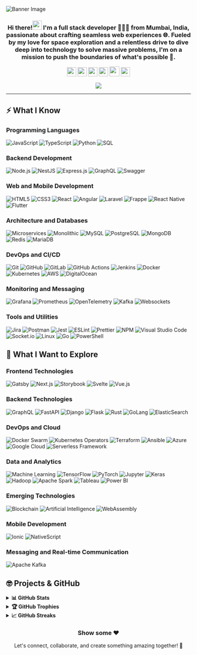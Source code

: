 ![Banner Image](https://github.com/Shivam327/shivam_thaker/blob/main/HEllo%20My%20NAme%20is%20Shivam.png)

<h3 align="center">Hi there!<img src="https://media.giphy.com/media/hvRJCLFzcasrR4ia7z/giphy.gif" width="25"> I'm a full stack developer 👨🏻‍💻 from Mumbai, India, passionate about crafting seamless web experiences 🌐. Fueled by my love for space exploration and a relentless drive to dive deep into technology to solve massive problems, I'm on a mission to push the boundaries of what's possible 🚀.</h3>

<p align="center">
  <a href="mailto:devshivamthaker@gmail.com" target="_blank"><img height="25" src="https://img.shields.io/badge/gmail-c14438?&style=for-the-badge&logo=gmail&logoColor=white"></a>
  <a href="https://linkedin.com/in/thakershivam" target="_blank"><img height="25" src="https://img.shields.io/badge/-LinkedIn-0e76a8?style=for-the-badge&logo=Linkedin&logoColor=white"></a>
  <a href="https://portfolio-shivam327.vercel.app/" target="_blank"><img height="25" src="https://img.shields.io/badge/Website-3b5998?style=for-the-badge&logo=google-chrome&logoColor=white"></a>
  <a href="https://twitter.com/Dev_ShivamT" target="_blank"><img height="25" src="https://img.shields.io/badge/-Twitter-00acee?style=for-the-badge&logo=Twitter&logoColor=white"></a>
  <a href="https://dev.to/shivam327" target="_blank"><img height="27" src="https://img.shields.io/badge/DEV.TO-%230A0A0A.svg?&style=for-the-badge&logo=dev.to&logoColor=white"></a>
  <a href="https://t.me/shivam_thaker" target="_blank"><img height="25" src="https://img.shields.io/badge/-Telegram-0088cc?style=for-the-badge&logo=Telegram&logoColor=white"></a>
</p>
<p align="center"><img src="https://komarev.com/ghpvc/?username=Shivam327&color=red"</p>

---

## ⚡ What I Know

### Programming Languages

![JavaScript](https://img.shields.io/badge/-JavaScript-F7DF1E?style=for-the-badge&logo=javascript&logoColor=white)
![TypeScript](https://img.shields.io/badge/-TypeScript-007ACC?style=for-the-badge&logo=typescript&logoColor=white)
![Python](https://img.shields.io/badge/-Python-3776AB?style=for-the-badge&logo=python&logoColor=white)
![SQL](https://img.shields.io/badge/-SQL-4479A1?style=for-the-badge&logo=mysql&logoColor=white)

### Backend Development

![Node.js](https://img.shields.io/badge/-Nodejs-339933?style=for-the-badge&logo=node.js&logoColor=white)
![NestJS](https://img.shields.io/badge/-NestJS-E0234E?style=for-the-badge&logo=nestjs&logoColor=white)
![Express.js](https://img.shields.io/badge/express.js-%23404d59.svg?style=for-the-badge&logo=express&logoColor=%2361DAFB)
![GraphQL](https://img.shields.io/badge/-GraphQL-E10098?style=for-the-badge&logo=graphql&logoColor=white)
![Swagger](https://img.shields.io/badge/Swagger-85EA2D?style=for-the-badge&logo=Swagger&logoColor=white)

### Web and Mobile Development

![HTML5](https://img.shields.io/badge/-HTML5-E34F26?style=for-the-badge&logo=html5&logoColor=white)
![CSS3](https://img.shields.io/badge/-CSS3-1572B6?style=for-the-badge&logo=css3&logoColor=white)
![React](https://img.shields.io/badge/-React-61DAFB?style=for-the-badge&logo=react&logoColor=white)
![Angular](https://img.shields.io/badge/-Angular-DD0031?style=for-the-badge&logo=angular&logoColor=white)
![Laravel](https://img.shields.io/badge/-Laravel-FF2D20?style=for-the-badge&logo=laravel&logoColor=white)
![Frappe](https://img.shields.io/badge/-Frappe-0099FF?style=for-the-badge&logo=frappe&logoColor=white)
![React Native](https://img.shields.io/badge/-ReactNative-61DAFB?style=for-the-badge&logo=react&logoColor=white)
![Flutter](https://img.shields.io/badge/Flutter-02569B?style=for-the-badge&logo=flutter&logoColor=white)

### Architecture and Databases

![Microservices](https://img.shields.io/badge/-Microservices-008000?style=for-the-badge&logo=microservices&logoColor=white)
![Monolithic](https://img.shields.io/badge/-Monolithic-FF4500?style=for-the-badge&logo=monolithic&logoColor=white)
![MySQL](https://img.shields.io/badge/-MySQL-4479A1?style=for-the-badge&logo=mysql&logoColor=white)
![PostgreSQL](https://img.shields.io/badge/-PostgreSQL-336791?style=for-the-badge&logo=postgresql&logoColor=white)
![MongoDB](https://img.shields.io/badge/-MongoDB-47A248?style=for-the-badge&logo=mongodb&logoColor=white)
![Redis](https://img.shields.io/badge/-Redis-DC382D?style=for-the-badge&logo=redis&logoColor=white)
![MariaDB](https://img.shields.io/badge/MariaDB-003545?style=for-the-badge&logo=mariadb&logoColor=white)

### DevOps and CI/CD

![Git](https://img.shields.io/badge/-Git-E44C30?style=for-the-badge&logo=git&logoColor=white)
![GitHub](https://img.shields.io/badge/-GitHub-181717?style=for-the-badge&logo=github)
![GitLab](https://img.shields.io/badge/-GitLab-FC6D26?style=for-the-badge&logo=gitlab&logoColor=white)
![GitHub Actions](https://img.shields.io/badge/-GithubActions-2088FF?style=for-the-badge&logo=github-actions&logoColor=white)
![Jenkins](https://img.shields.io/badge/Jenkins-D24939?style=for-the-badge&logo=jenkins&logoColor=white)
![Docker](https://img.shields.io/badge/-Docker-2496ED?style=for-the-badge&logo=docker&logoColor=white)
![Kubernetes](https://img.shields.io/badge/kubernetes-%23326ce5.svg?style=for-the-badge&logo=kubernetes&logoColor=white)
![AWS](https://img.shields.io/badge/-AWS-232F3E?style=for-the-badge&logo=amazon-aws&logoColor=white)
![DigitalOcean](https://img.shields.io/badge/Digital_Ocean-0080FF?style=for-the-badge&logo=DigitalOcean&logoColor=white)

### Monitoring and Messaging

![Grafana](https://img.shields.io/badge/Grafana-F2F4F9?style=for-the-badge&logo=grafana&logoColor=orange&labelColor=F2F4F)
![Prometheus](https://img.shields.io/badge/Prometheus-white?style=for-the-badge&logo=prometheus&labelColor=white)
![OpenTelemetry](https://img.shields.io/badge/-OpenTelemetry-7C4DFF?style=for-the-badge&logo=opentelemetry&logoColor=white)
![Kafka](https://img.shields.io/badge/Apache%20Kafka-000?style=for-the-badge&logo=apachekafka)
![Websockets](https://img.shields.io/badge/-WebSockets-000000?style=for-the-badge&logo=websockets&logoColor=white)

### Tools and Utilities

![Jira](https://img.shields.io/badge/jira-%230A0FFF.svg?style=for-the-badge&logo=jira&logoColor=white)
![Postman](https://img.shields.io/badge/-Postman-FF6C37?style=for-the-badge&logo=postman&logoColor=white)
![Jest](https://img.shields.io/badge/-Jest-C21325?style=for-the-badge&logo=jest&logoColor=white)
![ESLint](https://img.shields.io/badge/eslint-3A33D1?style=for-the-badge&logo=eslint&logoColor=white)
![Prettier](https://img.shields.io/badge/prettier-1A2C34?style=for-the-badge&logo=prettier&logoColor=F7BA3E)
![NPM](https://img.shields.io/badge/npm-CB3837?style=for-the-badge&logo=npm&logoColor=white)
![Visual Studio Code](https://img.shields.io/badge/-VSCode-007ACC?style=for-the-badge&logo=visual-studio-code&logoColor=white)
![Socket.io](https://img.shields.io/badge/Socket.io-black?style=for-the-badge&logo=socket.io&badgeColor=010101)
![Linux](https://img.shields.io/badge/-Linux-FCC624?style=for-the-badge&logo=linux&logoColor=white)
![Go](https://img.shields.io/badge/go-%2300ADD8.svg?style=for-the-badge&logo=go&logoColor=white)
![PowerShell](https://img.shields.io/badge/PowerShell-%235391FE.svg?style=for-the-badge&logo=powershell&logoColor=white)

## 🌱 What I Want to Explore

### Frontend Technologies

![Gatsby](https://img.shields.io/badge/-Gatsby-663399?style=for-the-badge&logo=gatsby)
![Next.js](https://img.shields.io/badge/-Next.js-000000?style=for-the-badge&logo=next.js)
![Storybook](https://img.shields.io/badge/-Storybook-FF4785?style=for-the-badge&logo=storybook&logoColor=white)
![Svelte](https://img.shields.io/badge/-Svelte-FF3E00?style=for-the-badge&logo=svelte&logoColor=white)
![Vue.js](https://img.shields.io/badge/-Vue.js-4FC08D?style=for-the-badge&logo=vue.js&logoColor=white)

### Backend Technologies

![GraphQL](https://img.shields.io/badge/-GraphQL-E10098?style=for-the-badge&logo=graphql&logoColor=white)
![FastAPI](https://img.shields.io/badge/-FastAPI-009688?style=for-the-badge&logo=fastapi&logoColor=white)
![Django](https://img.shields.io/badge/-Django-092E20?style=for-the-badge&logo=django&logoColor=white)
![Flask](https://img.shields.io/badge/-Flask-000000?style=for-the-badge&logo=flask&logoColor=white)
![Rust](https://img.shields.io/badge/-Rust-000000?style=for-the-badge&logo=rust&logoColor=white)
![GoLang](https://img.shields.io/badge/-GoLang-00ADD8?style=for-the-badge&logo=go&logoColor=white)
![ElasticSearch](https://img.shields.io/badge/-ElasticSearch-005571?style=for-the-badge&logo=elasticsearch&logoColor=white)

### DevOps and Cloud

![Docker Swarm](https://img.shields.io/badge/-Docker%20Swarm-2496ED?style=for-the-badge&logo=docker&logoColor=white)
![Kubernetes Operators](https://img.shields.io/badge/-Kubernetes%20Operators-326ce5?style=for-the-badge&logo=kubernetes&logoColor=white)
![Terraform](https://img.shields.io/badge/-Terraform-623CE4?style=for-the-badge&logo=terraform&logoColor=white)
![Ansible](https://img.shields.io/badge/-Ansible-EE0000?style=for-the-badge&logo=ansible&logoColor=white)
![Azure](https://img.shields.io/badge/-Azure-0078D4?style=for-the-badge&logo=microsoft-azure&logoColor=white)
![Google Cloud](https://img.shields.io/badge/-Google%20Cloud-4285F4?style=for-the-badge&logo=google-cloud&logoColor=white)
![Serverless Framework](https://img.shields.io/badge/-Serverless-000000?style=for-the-badge&logo=serverless&logoColor=white)

### Data and Analytics

![Machine Learning](https://img.shields.io/badge/-Machine%20Learning-102230?style=for-the-badge&logo=python&logoColor=white)
![TensorFlow](https://img.shields.io/badge/-TensorFlow-FF6F00?style=for-the-badge&logo=tensorflow&logoColor=white)
![PyTorch](https://img.shields.io/badge/-PyTorch-EE4C2C?style=for-the-badge&logo=pytorch&logoColor=white)
![Jupyter](https://img.shields.io/badge/-Jupyter-F37626?style=for-the-badge&logo=jupyter&logoColor=white)
![Keras](https://img.shields.io/badge/-Keras-D00000?style=for-the-badge&logo=keras&logoColor=white)
![Hadoop](https://img.shields.io/badge/-Hadoop-66CCFF?style=for-the-badge&logo=apache-hadoop&logoColor=black)
![Apache Spark](https://img.shields.io/badge/-Apache%20Spark-E25A1C?style=for-the-badge&logo=apachespark&logoColor=white)
![Tableau](https://img.shields.io/badge/-Tableau-E97627?style=for-the-badge&logo=tableau&logoColor=white)
![Power BI](https://img.shields.io/badge/-Power%20BI-F2C811?style=for-the-badge&logo=powerbi&logoColor=black)

### Emerging Technologies

![Blockchain](https://img.shields.io/badge/-Blockchain-121D33?style=for-the-badge&logo=blockchain&logoColor=white)
![Artificial Intelligence](https://img.shields.io/badge/-AI-1C1C1C?style=for-the-badge&logo=artificial-intelligence&logoColor=white)
![WebAssembly](https://img.shields.io/badge/-WebAssembly-654FF0?style=for-the-badge&logo=webassembly&logoColor=white)

### Mobile Development

![Ionic](https://img.shields.io/badge/-Ionic-3880FF?style=for-the-badge&logo=ionic&logoColor=white)
![NativeScript](https://img.shields.io/badge/-NativeScript-3655FF?style=for-the-badge&logo=nativescript&logoColor=white)

### Messaging and Real-time Communication

![Apache Kafka](https://img.shields.io/badge/-Apache%20Kafka-231F20?style=for-the-badge&logo=apachekafka&logoColor=white)

## 🤓 Projects & GitHub

<details>
  <summary><b>📊 GitHub Stats</b></summary>
  <br />
  <div align="center">
    <img height="180em" src="https://github-readme-stats.vercel.app/api?username=Shivam327&bg_color=0D1117&title_color=f9826c&text_color=fdfdfd&icon_color=f9826c&show_icons=true&hide_border=false&&count_private=true&include_all_commits=true" />
    <br /><br />
    <img height="180em" src="https://github-readme-stats.vercel.app/api/top-langs/?username=Shivam327&bg_color=0D1117&title_color=f9826c&text_color=fdfdfd&show_icons=true&hide_border=false&layout=compact" />
  </div>
</details>

<details>
  <summary><b>🏆 GitHub Trophies</b></summary>
  <br />
  <p align="center">
    <img src="https://github-profile-trophy.vercel.app/?username=Shivam327&row=1&column=6&margin-h=8&theme=darkhub&count_private=false&margin-w=15&no-frame=true" />
  </p>
</details>

<details>
  <summary><b>📈 GitHub Streaks</b></summary>
  <br />
  <p align="center">
    <img height="180em" src="https://github-readme-streak-stats.herokuapp.com/?user=Shivam327&theme=dark&hide_border=true&background=0D1117&stroke=0000&count_private=false&include_all_commits=true" />
  </p>
</details>

<div align="center">
  
### Show some ❤️

Let's connect, collaborate, and create something amazing together! 🚀

</div>
